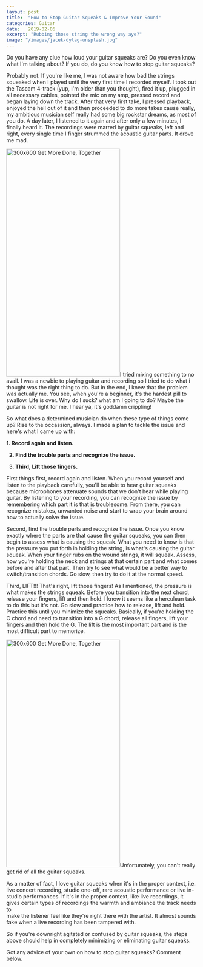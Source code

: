 ```yaml
---
layout: post
title:  "How to Stop Guitar Squeaks & Improve Your Sound"
categories: Guitar
date:   2019-02-06
excerpt: "Rubbing those string the wrong way aye?"
image: "/images/jacek-dylag-unsplash.jpg"
---
```


Do you have any clue how loud your guitar squeaks are? Do you even know what I'm talking about? If you do, do you know how to stop guitar squeaks?

Probably not. If you're like me, I was not aware how bad the strings squeaked when I played until the very first time I recorded myself. I took
out the Tascam 4-track (yup, I'm older than you thought), fired it up, plugged in all necessary cables, pointed the mic on my amp,
pressed record and began laying down the track. After that very first take, I pressed playback, enjoyed the hell out of it and then proceeded
to do more takes cause really, my ambitious musician self really had some big rockstar dreams, as most of you do. A day later, I listened to it again 
and after only a few minutes, I finally heard it. The recordings were marred by guitar squeaks, left and right, every single time I
finger strummed the acoustic guitar parts. It drove me mad.

<span class="image:right"><a href="http://www.kqzyfj.com/click-8982858-13585558" target="_top">
<img src="http://www.lduhtrp.net/image-8982858-13585558" width="300" height="600" alt="300x600 Get More Done, Together" border="0"/></a>I tried mixing something to no avail. I was a newbie to playing guitar and recording so I tried to do what i thought was the right thing to do.
But in the end, I knew that the problem was actually me. You see, when you're a beginner, it's the hardest pill to swallow. Life is over.
Why do I suck? what am I going to do? Maybe the guitar is not right for me. I hear ya, it's goddamn crippling!</span>

So what does a determined musician do when these type of things come up? Rise to the occassion, always. I made a plan to tackle the issue
and here's what I came up with:

<b>1. Record again and listen.

2. Find the trouble parts and recognize the issue.

3. Third, Lift those fingers.</b>

First things first, record again and listen. When you record yourself and listen to the playback carefully, you'll be able to hear guitar squeaks 
because microphones attenuate sounds that we don't hear while playing guitar. By listening to your recording, you can recognize the issue by 
remembering which part it is that is troublesome. From there, you can recognize mistakes, unwanted noise and start to wrap your brain around how to
actually solve the issue.

Second, find the trouble parts and recognize the issue. Once you know exactly where the parts are that cause the guitar squeaks, you can then begin
to assess what is causing the squeak. What you need to know is that the pressure you put forth in holding the string, is what's causing the guitar squeak. 
When your finger rubs on the wound strings, it will squeak. Assess, how you're holding the neck and strings at that certain part and what comes before and 
after that part. Then try to see what would be a better way to switch/transition chords. Go slow, then try to do it at the normal speed.

Third, LIFT!!! That's right, lift those fingers! As I mentioned, the pressure is what makes the strings squeak. Before you transition into the next
chord, release your fingers, lift and then hold. I know it seems like a herculean task to do this but it's not. Go slow and practice how to release, lift 
and hold. Practice this until you minimize the squeaks. Basically, if you're holding the C chord and need to transition into a G chord, release all fingers, 
lift your fingers and then hold the G. The lift is the most important part and is the most difficult part to memorize.

<span class="image:left"><a href="http://www.kqzyfj.com/click-8982858-13585558" target="_top">
<img src="http://www.lduhtrp.net/image-8982858-13585558" width="300" height="600" alt="300x600 Get More Done, Together" border="0"/></a>Unfortunately, you can't really get rid of all the guitar squeaks.

As a matter of fact, I love guitar squeaks when it's in the proper context, i.e. live concert recording, studio one-off, rare acoustic performance or
live in-studio performances. If it's in the proper context, like live recordings, it gives certain types of recordings the warmth and ambiance the track needs to  
make the listener feel like they're right there with the artist. It almost sounds fake when a live recording has been tampered with.</span>

So if you're downright agitated or confused by guitar squeaks, the steps above should help in completely minimizing or eliminating guitar squeaks. 

Got any advice of your own on how to stop guitar squeaks? Comment below.



